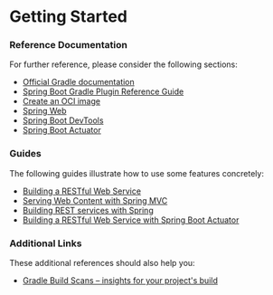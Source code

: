 # Getting Started

### Reference Documentation
For further reference, please consider the following sections:

* [Official Gradle documentation](https://docs.gradle.org)
* [Spring Boot Gradle Plugin Reference Guide](https://docs.spring.io/spring-boot/docs/2.7.6/gradle-plugin/reference/html/)
* [Create an OCI image](https://docs.spring.io/spring-boot/docs/2.7.6/gradle-plugin/reference/html/#build-image)
* [Spring Web](https://docs.spring.io/spring-boot/docs/2.7.6/reference/htmlsingle/#web)
* [Spring Boot DevTools](https://docs.spring.io/spring-boot/docs/2.7.6/reference/htmlsingle/#using.devtools)
* [Spring Boot Actuator](https://docs.spring.io/spring-boot/docs/2.7.6/reference/htmlsingle/#actuator)

### Guides
The following guides illustrate how to use some features concretely:

* [Building a RESTful Web Service](https://spring.io/guides/gs/rest-service/)
* [Serving Web Content with Spring MVC](https://spring.io/guides/gs/serving-web-content/)
* [Building REST services with Spring](https://spring.io/guides/tutorials/rest/)
* [Building a RESTful Web Service with Spring Boot Actuator](https://spring.io/guides/gs/actuator-service/)

### Additional Links
These additional references should also help you:

* [Gradle Build Scans – insights for your project's build](https://scans.gradle.com#gradle)

